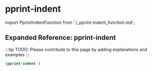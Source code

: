 # pprint-indent

import PprintIndentFunction from './_pprint-indent_function.md';

<PprintIndentFunction />

## Expanded Reference: pprint-indent

:::tip
TODO: Please contribute to this page by adding explanations and examples
:::

```lisp
(pprint-indent )
```
